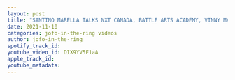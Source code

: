 ```yaml
---
layout: post
title: "SANTINO MARELLA TALKS NXT CANADA, BATTLE ARTS ACADEMY, VINNY MAC, DUSTY RHODES, BIANCA CARELLI #76"
date: 2021-11-10
categories: jofo-in-the-ring videos
author: jofo-in-the-ring
spotify_track_id: 
youtube_video_id: DIX9YV5F1aA
apple_track_id: 
youtube_metadata: 
---
```

